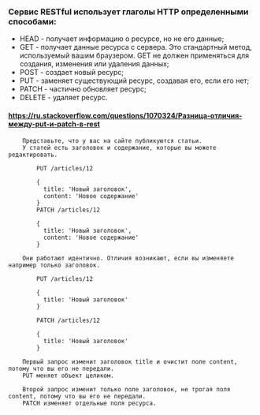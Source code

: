 ### Сервис RESTful использует глаголы HTTP определенными способами:
- HEAD   - получает информацию о ресурсе, но не его данные;
- GET    - получает данные ресурса с сервера. 
           Это стандартный метод, используемый вашим браузером. 
           GET не должен применяться для создания, изменения или удаления данных;
- POST   - создает новый ресурс;
- PUT    - заменяет существующий ресурс, создавая его, если его нет;
- PATCH  - частично обновляет ресурс;
- DELETE - удаляет ресурс. 

#### https://ru.stackoverflow.com/questions/1070324/Разница-отличия-между-put-и-patch-в-rest
```
    Представьте, что у вас на сайте публикуются статьи. 
    У статей есть заголовок и содержание, которые вы можете редактировать.

        PUT /articles/12
        
        {
          title: 'Новый заголовок',
          content: 'Новое содержание'
        }
        PATCH /articles/12
        
        {
          title: 'Новый заголовок',
          content: 'Новое содержание'
        }
    
    Они работают идентично. Отличия возникают, если вы изменяете например только заголовок.

        PUT /articles/12
        
        {
          title: 'Новый заголовок'
        }
        
        PATCH /articles/12
        
        {
          title: 'Новый заголовок'
        }
    
    Первый запрос изменит заголовок title и очистит поле content, потому что вы его не передали. 
    PUT меняет объект целиком.
    
    Второй запрос изменит только поле заголовок, не трогая поля content, потому что вы его не передали. 
    PATCH изменяет отдельные поля ресурса.
```